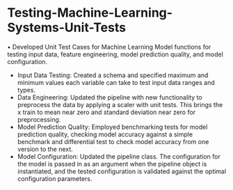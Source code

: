 # Testing-Machine-Learning-Systems-Unit-Tests

•	Developed Unit Test Cases for Machine Learning Model functions for testing input data, feature engineering, model prediction quality, and model configuration.
-	Input Data Testing: Created a schema and specified maximum and minimum values each variable can take to test input data ranges and types.
-	Data Engineering: Updated the pipeline with new functionality to preprocess the data by applying a scaler with unit tests. This brings the x train to mean near zero and standard deviation near zero for preprocessing.
-	Model Prediction Quality: Employed benchmarking tests for model prediction quality, checking model accuracy against a simple benchmark and differential test to check model accuracy from one version to the next.
-	Model Configuration: Updated the pipeline class. The configuration for the model is passed in as an argument when the pipeline object is instantiated, and the tested configuration is validated against the optimal configuration parameters.
